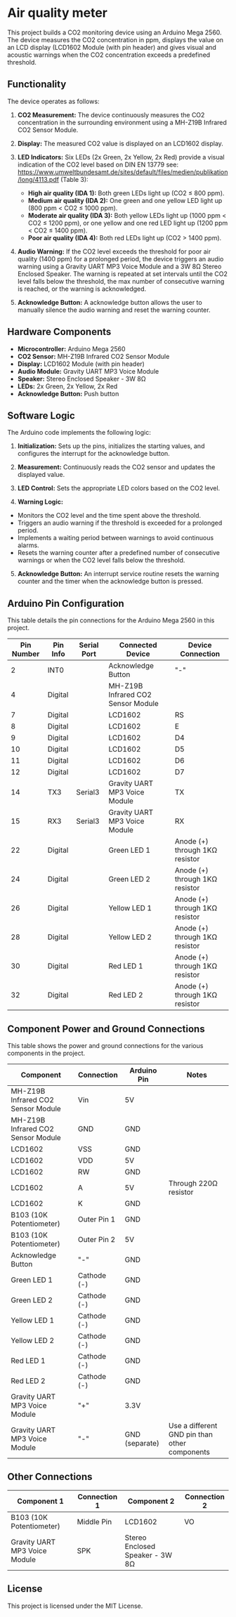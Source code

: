 # Air quality meter

This project builds a CO2 monitoring device using an Arduino Mega 2560. The device measures the CO2 concentration in
ppm, displays the value on an LCD display (LCD1602 Module (with pin header) and gives visual and acoustic warnings when
the CO2 concentration exceeds a predefined threshold.

## Functionality

The device operates as follows:

1. **CO2 Measurement:** The device continuously measures the CO2 concentration in the surrounding environment using a
   MH-Z19B Infrared CO2 Sensor Module.

2. **Display:** The measured CO2 value is displayed on an LCD1602 display.

3. **LED Indicators:** Six LEDs (2x Green, 2x Yellow, 2x Red) provide a visual indication of the CO2 level based on DIN
   EN 13779 see: https://www.umweltbundesamt.de/sites/default/files/medien/publikation/long/4113.pdf (Table 3):
    - **High air quality (IDA 1):** Both green LEDs light up (CO2 ≤ 800 ppm).
    - **Medium air quality (IDA 2):** One green and one yellow LED light up (800 ppm < CO2 ≤ 1000 ppm).
    - **Moderate air quality (IDA 3):**  Both yellow LEDs light up (1000 ppm < CO2 ≤ 1200 ppm), or one yellow and one
      red LED light up (1200 ppm < CO2 ≤ 1400 ppm).
    - **Poor air quality (IDA 4):** Both red LEDs light up (CO2 > 1400 ppm).

4. **Audio Warning:** If the CO2 level exceeds the threshold for poor air quality (1400 ppm) for a prolonged period, the
   device triggers an audio warning using a Gravity UART MP3 Voice Module and a 3W 8Ω Stereo Enclosed Speaker. The
   warning is repeated at set intervals until the CO2 level falls below the threshold, the max number of consecutive
   warning is reached, or the warning is acknowledged.

5. **Acknowledge Button:** A acknowledge button allows the user to manually silence the audio warning and reset the
   warning counter.

## Hardware Components

* **Microcontroller:** Arduino Mega 2560
* **CO2 Sensor:** MH-Z19B Infrared CO2 Sensor Module
* **Display:** LCD1602 Module (with pin header)
* **Audio Module:** Gravity UART MP3 Voice Module
* **Speaker:** Stereo Enclosed Speaker - 3W 8Ω
* **LEDs:** 2x Green, 2x Yellow, 2x Red
* **Acknowledge Button:** Push button

## Software Logic

The Arduino code implements the following logic:

1. **Initialization:** Sets up the pins, initializes the starting values, and configures the interrupt for the
   acknowledge
   button.

2. **Measurement:** Continuously reads the CO2 sensor and updates the displayed value.

3. **LED Control:** Sets the appropriate LED colors based on the CO2 level.

4. **Warning Logic:**

- Monitors the CO2 level and the time spent above the threshold.
- Triggers an audio warning if the threshold is exceeded for a prolonged period.
- Implements a waiting period between warnings to avoid continuous alarms.
- Resets the warning counter after a predefined number of consecutive warnings or when the CO2 level falls below the
  threshold.

5. **Acknowledge Button:**  An interrupt service routine resets the warning counter and the timer when the acknowledge
   button is pressed.

## Arduino Pin Configuration

This table details the pin connections for the Arduino Mega 2560 in this project.

| Pin Number | Pin Info | Serial Port | Connected Device                   | Device Connection              |
|------------|----------|-------------|------------------------------------|--------------------------------|
| 2          | INT0     |             | Acknowledge Button                 | "-"                            | 
| 4          | Digital  |             | MH-Z19B Infrared CO2 Sensor Module |                                |
| 7          | Digital  |             | LCD1602                            | RS                             |
| 8          | Digital  |             | LCD1602                            | E                              |
| 9          | Digital  |             | LCD1602                            | D4                             |
| 10         | Digital  |             | LCD1602                            | D5                             |
| 11         | Digital  |             | LCD1602                            | D6                             |
| 12         | Digital  |             | LCD1602                            | D7                             |
| 14         | TX3      | Serial3     | Gravity UART MP3 Voice Module      | TX                             |
| 15         | RX3      | Serial3     | Gravity UART MP3 Voice Module      | RX                             |
| 22         | Digital  |             | Green LED 1                        | Anode (+) through 1KΩ resistor |
| 24         | Digital  |             | Green LED 2                        | Anode (+) through 1KΩ resistor |
| 26         | Digital  |             | Yellow LED 1                       | Anode (+) through 1KΩ resistor |
| 28         | Digital  |             | Yellow LED 2                       | Anode (+) through 1KΩ resistor |
| 30         | Digital  |             | Red LED 1                          | Anode (+) through 1KΩ resistor |
| 32         | Digital  |             | Red LED 2                          | Anode (+) through 1KΩ resistor |

## Component Power and Ground Connections

This table shows the power and ground connections for the various components in the project.

| Component                          | Connection  | Arduino Pin    | Notes                                         |
|------------------------------------|-------------|----------------|-----------------------------------------------|
| MH-Z19B Infrared CO2 Sensor Module | Vin         | 5V             |                                               |
| MH-Z19B Infrared CO2 Sensor Module | GND         | GND            |                                               |
| LCD1602                            | VSS         | GND            |                                               |
| LCD1602                            | VDD         | 5V             |                                               |
| LCD1602                            | RW          | GND            |                                               |
| LCD1602                            | A           | 5V             | Through 220Ω resistor                         |
| LCD1602                            | K           | GND            |                                               |
| B103 (10K Potentiometer)           | Outer Pin 1 | GND            |                                               |
| B103 (10K Potentiometer)           | Outer Pin 2 | 5V             |                                               |
| Acknowledge Button                 | "-"         | GND            |                                               |
| Green LED 1                        | Cathode (-) | GND            |                                               |
| Green LED 2                        | Cathode (-) | GND            |                                               |
| Yellow LED 1                       | Cathode (-) | GND            |                                               |
| Yellow LED 2                       | Cathode (-) | GND            |                                               |
| Red LED 1                          | Cathode (-) | GND            |                                               |
| Red LED 2                          | Cathode (-) | GND            |                                               |
| Gravity UART MP3 Voice Module      | "+"         | 3.3V           |                                               |
| Gravity UART MP3 Voice Module      | "-"         | GND (separate) | Use a different GND pin than other components |

## Other Connections

| Component 1                   | Connection 1 | Component 2                     | Connection 2 |
|-------------------------------|--------------|---------------------------------|--------------|
| B103 (10K Potentiometer)      | Middle Pin   | LCD1602                         | VO           |
| Gravity UART MP3 Voice Module | SPK          | Stereo Enclosed Speaker - 3W 8Ω |              |

## License

This project is licensed under the MIT License.